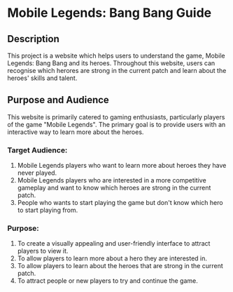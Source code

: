 # Mobile Legends: Bang Bang Guide

## Description
This project is a website which helps users to understand the game, Mobile Legends: Bang Bang and its heroes. 
Throughout this website, users can recognise which herores are strong in the current patch and learn about the heroes' skills and talent.

## Purpose and Audience
This website is primarily catered to gaming enthusiasts, particularly players of the game "Mobile Legends". The primary goal is to provide users with an interactive way to learn more about the heroes.

### Target Audience:
1. Mobile Legends players who want to learn more about heroes they have never played.
2. Mobile Legends players who are interested in a more competitive gameplay and want to know which heroes are strong in the current patch.
3. People who wants to start playing the game but don't know which hero to start playing from.

### Purpose:
1. To create a visually appealing and user-friendly interface to attract players to view it.
2. To allow players to learn more about a hero they are interested in.
3. To allow players to learn about the heroes that are strong in the current patch.
4. To attract people or new players to try and continue the game.
